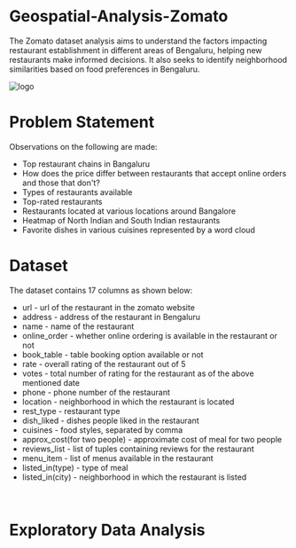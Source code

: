 # Geospatial-Analysis-Zomato
The Zomato dataset analysis aims to understand the factors impacting restaurant establishment in different areas of Bengaluru, helping new restaurants make informed decisions. It also seeks to identify neighborhood similarities based on food preferences in Bengaluru.

![logo](https://upload.wikimedia.org/wikipedia/commons/thumb/b/bd/Zomato_Logo.svg/1200px-Zomato_Logo.svg.png?20220328090416)
# Problem Statement
Observations on the following are made:
<ul>
  <li>Top restaurant chains in Bangaluru</li>
  <li>How does the price differ between restaurants that accept online orders and those that don't?</li>
  <li>Types of restaurants available</li>
  <li>Top-rated restaurants</li>
   <li> Restaurants located at various locations around Bangalore</li>
  <li>Heatmap of North Indian and South Indian restaurants</li>
  <li>Favorite dishes in various cuisines represented by a word cloud</li>
</ul></p>

# Dataset
The dataset contains 17 columns as shown below:
<ul>
<li>url - url of the restaurant in the zomato website</li>
<li>address - address of the restaurant in Bengaluru</li>
<li>name - name of the restaurant</li>
<li>online_order - whether online ordering is available in the restaurant or not</li>
<li>book_table - table booking option available or not</li>
<li>rate - overall rating of the restaurant out of 5</li>
<li>votes - total number of rating for the restaurant as of the above mentioned date</li>
<li>phone - phone number of the restaurant</li>
<li>location - neighborhood in which the restaurant is located</li>
<li>rest_type - restaurant type</li>
<li>dish_liked - dishes people liked in the restaurant</li>
<li>cuisines - food styles, separated by comma</li>
<li>approx_cost(for two people) - approximate cost of meal for two people</li>
<li>reviews_list - list of tuples containing reviews for the restaurant</li>
<li>menu_item - list of menus available in the restaurant</li>
<li>listed_in(type) - type of meal</li>
<li>listed_in(city) - neighborhood in which the restaurant is listed</li></ul></p></br>

# Exploratory Data Analysis




